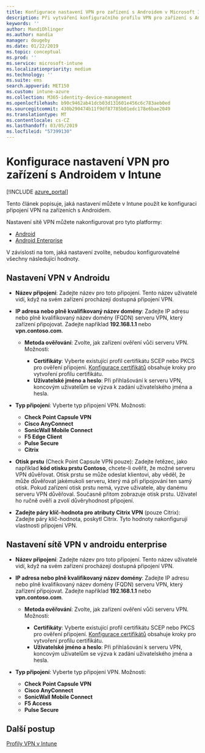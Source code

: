 ```yaml
---
title: Konfigurace nastavení VPN pro zařízení s Androidem v Microsoft Intune – Azure | Microsoft Docs
description: Při vytváření konfiguračního profilu VPN pro zařízení s Androidem a Androidem for Work zadejte název připojení, IP adresu nebo plně kvalifikovaný název domény serveru VPN, zvolte způsob ověřování uživatelů na serveru VPN a pak zvolte typy připojení Citrix, SonicWall, Check Point Capsule, Pulse Secure a Microsoft Edge.
keywords: ''
author: MandiOhlinger
ms.author: mandia
manager: dougeby
ms.date: 01/22/2019
ms.topic: conceptual
ms.prod: ''
ms.service: microsoft-intune
ms.localizationpriority: medium
ms.technology: ''
ms.suite: ems
search.appverid: MET150
ms.custom: intune-azure
ms.collection: M365-identity-device-management
ms.openlocfilehash: b90c9462ab41dcb03d131601e456c6c783aeb0ed
ms.sourcegitcommit: 430b290474b11f9df87785b01edc178e6bae2049
ms.translationtype: MT
ms.contentlocale: cs-CZ
ms.lasthandoff: 03/05/2019
ms.locfileid: "57399130"
---
```

# <a name="configure-vpn-settings-for-devices-running-android-in-intune"></a>Konfigurace nastavení VPN pro zařízení s Androidem v Intune

[!INCLUDE [azure_portal](./includes/azure_portal.md)]

Tento článek popisuje, jaká nastavení můžete v Intune použít ke konfiguraci připojení VPN na zařízeních s Androidem.

Nastavení sítě VPN můžete nakonfigurovat pro tyto platformy:

- [Android](#android-vpn-settings)
- [Android Enterprise](#android-enterprise-vpn-settings)

V závislosti na tom, jaká nastavení zvolíte, nebudou konfigurovatelné všechny následující hodnoty.

## <a name="android-vpn-settings"></a>Nastavení VPN v Androidu

- **Název připojení**: Zadejte název pro toto připojení. Tento název uživatelé vidí, když na svém zařízení procházejí dostupná připojení VPN.
- **IP adresa nebo plně kvalifikovaný název domény**: Zadejte IP adresu nebo plně kvalifikovaný název domény (FQDN) serveru VPN, který zařízení připojovat. Zadejte například **192.168.1.1** nebo **vpn.contoso.com**.

  - **Metoda ověřování**: Zvolte, jak zařízení ověření vůči serveru VPN. Možnosti:

    - **Certifikáty**: Vyberte existující profil certifikátu SCEP nebo PKCS pro ověření připojení. [Konfigurace certifikátů](certificates-configure.md) obsahuje kroky pro vytvoření profilu certifikátu.
    - **Uživatelské jméno a heslo**: Při přihlašování k serveru VPN, koncovým uživatelům se výzva k zadání uživatelského jména a hesla.

- **Typ připojení**: Vyberte typ připojení VPN. Možnosti:

  - **Check Point Capsule VPN**
  - **Cisco AnyConnect**
  - **SonicWall Mobile Connect**
  - **F5 Edge Client**
  - **Pulse Secure**
  - **Citrix**

- **Otisk prstu** (Check Point Capsule VPN pouze): Zadejte řetězec, jako například **kód otisku prstu Contoso**, chcete-li ověřit, že možné serveru VPN důvěřovat. Otisk prstu se může odeslat klientovi, aby věděl, že může důvěřovat jakémukoli serveru, který má při připojování ten samý otisk. Pokud zařízení otisk prstu nemá, vyzve uživatele, aby danému serveru VPN důvěřoval. Současně přitom zobrazuje otisk prstu. Uživatel ho ručně ověří a zvolí důvěryhodnost připojení.
- **Zadejte páry klíč-hodnota pro atributy Citrix VPN** (pouze Citrix): Zadejte páry klíč-hodnota, poskytl Citrix. Tyto hodnoty nakonfigurují vlastnosti připojení VPN.

## <a name="android-enterprise-vpn-settings"></a>Nastavení sítě VPN v androidu enterprise

- **Název připojení**: Zadejte název pro toto připojení. Tento název uživatelé vidí, když na svém zařízení procházejí dostupná připojení VPN.
- **IP adresa nebo plně kvalifikovaný název domény**: Zadejte IP adresu nebo plně kvalifikovaný název domény (FQDN) serveru VPN, který zařízení připojovat. Zadejte například **192.168.1.1** nebo **vpn.contoso.com**.

  - **Metoda ověřování**: Zvolte, jak zařízení ověření vůči serveru VPN. Možnosti:
  
    - **Certifikáty**: Vyberte existující profil certifikátu SCEP nebo PKCS pro ověření připojení. [Konfigurace certifikátů](certificates-configure.md) obsahuje kroky pro vytvoření profilu certifikátu.
    - **Uživatelské jméno a heslo**: Při přihlašování k serveru VPN, koncovým uživatelům se výzva k zadání uživatelského jména a hesla.

- **Typ připojení**: Vyberte typ připojení VPN. Možnosti:

  - **Check Point Capsule VPN**
  - **Cisco AnyConnect**
  - **SonicWall Mobile Connect**
  - **F5 Access**
  - **Pulse Secure**

## <a name="next-steps"></a>Další postup
[Profily VPN v Intune](vpn-settings-configure.md)
